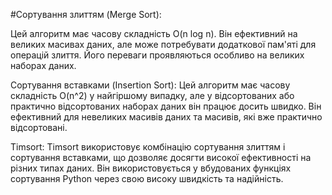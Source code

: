 #Сортування злиттям (Merge Sort):

Цей алгоритм має часову складність O(n log n).
Він ефективний на великих масивах даних, але може потребувати додаткової пам'яті для операцій злиття.
Його переваги проявляються особливо на великих наборах даних.

Сортування вставками (Insertion Sort):
Цей алгоритм має часову складність O(n^2) у найгіршому випадку, але у відсортованих або практично відсортованих наборах даних він працює досить швидко.
Він ефективний для невеликих масивів даних та масивів, які вже практично відсортовані.

Timsort:
Timsort використовує комбінацію сортування злиттям і сортування вставками, що дозволяє досягти високої ефективності на різних типах даних.
Він використовується у вбудованих функціях сортування Python через свою високу швидкість та надійність.